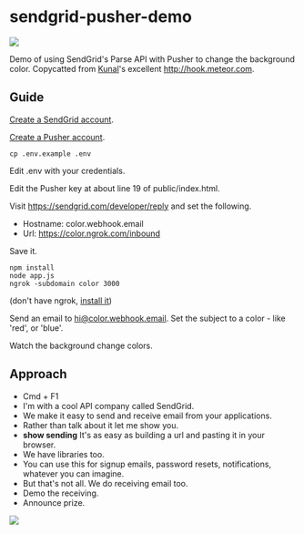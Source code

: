 # sendgrid-pusher-demo

![](https://s3.amazonaws.com/giphymedia/media/DupMFENd0g6bu/200.gif)

Demo of using SendGrid's Parse API with Pusher to change the background color. Copycatted from [Kunal](https://github.com/kunal732)'s excellent <http://hook.meteor.com>.

## Guide

[Create a SendGrid account](http://sendgrid.com).

[Create a Pusher account](http://pusher.com/).

```
cp .env.example .env
```

Edit .env with your credentials.

Edit the Pusher key at about line 19 of public/index.html.

Visit <https://sendgrid.com/developer/reply> and set the following.

* Hostname: color.webhook.email
* Url: https://color.ngrok.com/inbound

Save it.

```
npm install
node app.js
ngrok -subdomain color 3000
```

(don't have ngrok, [install it](https://ngrok.com))

Send an email to [hi@color.webhook.email](mailto:hi@color.webhook.email). Set the subject to a color - like 'red', or 'blue'.

Watch the background change colors.


## Approach

* Cmd + F1
* I'm with a cool API company called SendGrid.
* We make it easy to send and receive email from your applications.
* Rather than talk about it let me show you.
* **show sending** It's as easy as building a url and pasting it in your browser.
* We have libraries too.
* You can use this for signup emails, password resets, notifications, whatever you can imagine.
* But that's not all. We do receiving email too.
* Demo the receiving.
* Announce prize.

![](http://media0.giphy.com/media/3yETZB0oWiB7G/200.gif)



